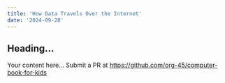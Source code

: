 ```yaml
---
title: 'How Data Travels Over the Internet'
date: '2024-09-28'
---
```


## Heading...
Your content here...
Submit a PR at https://github.com/org-45/computer-book-for-kids

